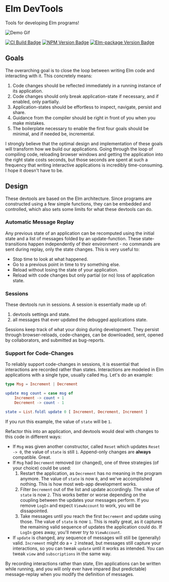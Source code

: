# Elm DevTools
Tools for developing Elm programs!

![Demo Gif](https://raw.githubusercontent.com/opvasger/elm-devtools/0.1.0/example/example.gif)

[![CI Build Badge](https://api.travis-ci.org/opvasger/elm-devtools.svg?branch=master)](https://travis-ci.org/opvasger/elm-devtools)
[![NPM Version Badge](https://img.shields.io/npm/v/elm-devtools.svg)](https://www.npmjs.com/package/elm-devtools)
[![Elm-package Version Badge](https://img.shields.io/elm-package/v/opvasger/devtools.svg)](https://package.elm-lang.org/packages/opvasger/devtools/latest/)

## Goals
The overarching goal is to close the loop between writing Elm code and interacting with it. This concretely means:
1. Code changes should be reflected immediately in a running instance of its application.
2. Code changes should only break application-state if necessary, and if enabled, only partially.
3. Application-states should be effortless to inspect, navigate, persist and share.
4. Guidance from the compiler should be right in front of you when you make mistakes.
5. The boilerplate necessary to enable the first four goals should be minimal, and if needed be, incremental.

I strongly believe that the optimal design and implementation of these goals will transform how we build our applications. Going through the loop of compiling code, reloading browser windows and getting the application into the right state costs seconds, but those seconds are spent at such a frequency that writing interactive applications is incredibly time-consuming. I hope it doesn't have to be.

## Design
These devtools are based on the Elm architecture. Since programs are constructed using a few simple functions, they can be embedded and controlled, which also sets some limits for what these devtools can do.

### Automatic Message Replay
Any previous state of an application can be recomputed using the initial state and a list of messages folded by an update-function. These state-transitions happen independently of their environment - no commands are sent during replay, only the state changes. This is very useful to:
- Stop time to look at what happened.
- Go to a previous point in time to try something else.
- Reload without losing the state of your application.
- Reload with code changes but only partial (or no) loss of application state.

### Sessions
These devtools run in sessions. A session is essentially made up of:
1. devtools settings and state.
2. all messages that ever updated the debugged applications state.

Sessions keep track of what your doing during development. They persist through browser-reloads, code-changes, can be downloaded, sent, opened by collaborators, and submitted as bug-reports.

### Support for Code-Changes
To reliably support code-changes in sessions, it is essential that interactions are recorded rather than states. Interactions are modeled in Elm applications with a single type, usually called `Msg`. Let's do an example:
```elm
type Msg = Increment | Decrement

update msg count = case msg of
    Increment -> count + 1
    Decrement -> count - 1

state = List.foldl update 0 [ Increment, Decrement, Increment ]
```
If you run this example, the value of `state` will be `1`.

Refactor this into an application, and devtools would deal with changes to this code in different ways:
- If `Msg` was given another constructor, called `Reset` which updates `Reset -> 0`, the value of `state` is still `1`. Append-only changes are **always** compatible. Great.
- If `Msg` had `Decrement` removed (or changed), one of three strategies (of your choice) could be used:
    1. Restart the application, as `Decrement` has no meaning in the program anymore. The value of `state` is now `0`, and   we've accomplished nothing. This is how most web-app development works.
    2. Filter `Decrement` out of the list and update accordingly. The value of `state` is now `2`. This works better or worse depending on the coupling between the updates your messages perform. If you remove `LogIn` and expect `ViewAccount` to work, you will be dissapointed.
    3. Take messages until you reach the first `Decrement` and update using those. The value of `state` is now `1`. This is really great, as it captures the remaining valid sequence of updates the application could do. If `LogIn` goes away, you'll never try to `ViewAccount`.
- If `update` is changed, any sequence of messages will still be (generally) valid. `Increment` might do a `+ 2` instead, but messages still capture your interactions, so you can tweak `update` until it works as intended. You can tweak `view` and `subscriptions` in the same way.

By recording interactions rather than state, Elm applications can be written while running, and you will only ever have impared (but predictable) message-replay when you modify the definition of messages.
